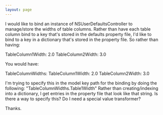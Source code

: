 ```yaml
---
layout: page
---
```


I would like to bind an instance of NSUserDefaultsController to manage/store the widths of table columns.  Rather than have each table column bind to a key that's stored in the defaults property file, I'd like to bind to a key in a dictionary that's stored in the property file.  So rather than having:

    
TableColumn1Width: 2.0
TableColumn2Width: 3.0


You would have:

    
TableColumnWidths:
   TableColumn1Width: 2.0
   TableColumn2Width: 3.0


I'm trying to specify this in the model key path for the binding by doing the following:  "TableColumnWidths.Table1Width" 
Rather than creating/indexing into a dictionary, I get entries in the property file that look like that string.  Is there a way to specify this?  Do I need a special value transformer?

Thanks.
